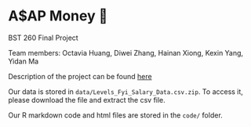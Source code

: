 # A$AP Money 🤑

BST 260 Final Project

Team members: Octavia Huang, Diwei Zhang, Hainan Xiong, Kexin Yang, Yidan Ma

Description of the project can be found [here](https://nancy-dvzhang.github.io/MONEY-ASAP/)

Our data is stored in `data/Levels_Fyi_Salary_Data.csv.zip`. To access it, please download the file and extract the csv file.

Our R markdown code and html files are stored in the `code/` folder.